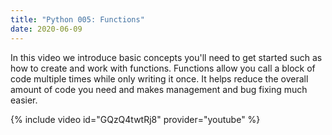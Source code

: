 ```yaml
---
title: "Python 005: Functions"
date: 2020-06-09
---
```


In this video we introduce basic concepts you'll need to get started such as how to create and work with functions. Functions allow you call a block of code multiple times while only writing it once. It helps reduce the overall amount of code you need and makes management and bug fixing much easier.

{% include video id="GQzQ4twtRj8" provider="youtube" %}